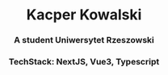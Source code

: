 <h1 align="center">Kacper Kowalski</h1>
<h3 align="center">A student Uniwersytet Rzeszowski</h3>
<h3 align="center">TechStack: NextJS, Vue3, Typescript</h3>

